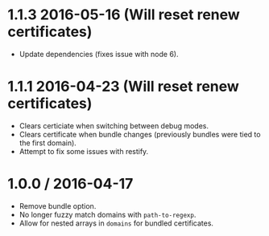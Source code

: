 1.1.3 2016-05-16 (Will reset renew certificates)
==================
  * Update dependencies (fixes issue with node 6).

1.1.1 2016-04-23 (Will reset renew certificates)
==================
  * Clears certiciate when switching between debug modes.
  * Clears certificate when bundle changes (previously bundles were tied to the first domain).
  * Attempt to fix some issues with restify.

1.0.0 / 2016-04-17
==================
  * Remove bundle option.
  * No longer fuzzy match domains with `path-to-regexp`.
  * Allow for nested arrays in `domains` for bundled certificates.
